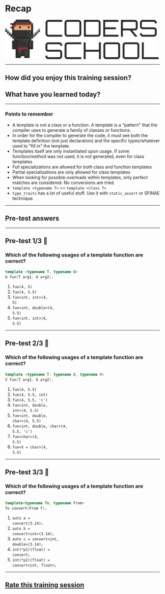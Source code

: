 <!-- .slide: data-background="#111111" -->

# Recap

<a href="https://coders.school">
    <img width="500" src="../img/coders_school_logo.png" alt="Coders School" class="plain">
</a>

___

## How did you enjoy this training session?

## What have you learned today?

___

### Points to remember

* <!-- .element: class="fragment fade-in" --> A template is not a class or a function. A template is a "pattern" that the compiler uses to generate a family of classes or functions.
* <!-- .element: class="fragment fade-in" --> In order for the compiler to generate the code, it must see both the template definition (not just declaration) and the specific types/whatever used to "fill in" the template.
* <!-- .element: class="fragment fade-in" --> Templates itself are only instantiated upon usage. If some function/method was not used, it is not generated, even for class templates
* <!-- .element: class="fragment fade-in" --> Full specializations are allowed for both class and function templates
* <!-- .element: class="fragment fade-in" --> Partial specializations are only allowed for class templates
* <!-- .element: class="fragment fade-in" --> When looking for possible overloads within templates, only perfect matches are considered. No conversions are tried.
* <!-- .element: class="fragment fade-in" --> <code>template &lt;typename T&gt;</code> == <code>template &lt;class T&gt;</code>
* <!-- .element: class="fragment fade-in" --> <code>type_traits</code> has a lot of useful stuff. Use it with <code>static_assert</code> or SFINAE technique.

___

## Pre-test answers

___

## Pre-test 1/3 🤯

### Which of the following usages of a template function are correct?

```cpp
template <typename T, typename U>
U fun(T arg1, U arg2);
```

1. <code class="fragment highlight-green">fun(4, 5)</code>
2. <code class="fragment highlight-green">fun(4, 5.5)</code>
3. <code class="fragment highlight-green">fun&lt;int, int&gt;(4, 5)</code>
4. <code class="fragment highlight-green">fun&lt;int, double&gt;(4, 5.5)</code>
5. <code class="fragment highlight-green">fun&lt;int, int&gt;(4, 5.5)</code>

___
<!-- .slide: style="font-size: 0.9em" -->

## Pre-test 2/3 🤯

### Which of the following usages of a template function are correct?

```cpp
template <typename T, typename U, typename V>
V fun(T arg1, U arg2);
```

1. <code class="fragment highlight-red">fun(4, 5.5)</code>
2. <code class="fragment highlight-red">fun(4, 5.5, int)</code>
3. <code class="fragment highlight-red">fun(4, 5.5, 'c')</code>
4. <code class="fragment highlight-green">fun&lt;int, double, int&gt;(4, 5.5)</code>
5. <code class="fragment highlight-green">fun&lt;int, double, char&gt;(4, 5.5)</code>
6. <code class="fragment highlight-red">fun&lt;int, double, char&gt;(4, 5.5, 'c')</code>
7. <code class="fragment highlight-red">fun&lt;char&gt;(4, 5.5)</code>
8. <code class="fragment highlight-red">fun&lt;V = char&gt;(4, 5.5)</code>

___
<!-- .slide: style="font-size: 0.95em" -->

## Pre-test 3/3 🤯

### Which of the following usages of a template function are correct?

```cpp
template<typename To, typename From>
To convert(From f);
```

1. <code class="fragment highlight-red">auto a = convert(3.14);</code>
2. <code class="fragment highlight-green">auto b = convert&lt;int&gt;(3.14);</code>
3. <code class="fragment highlight-green">auto c = convert&lt;int, double&gt;(3.14);</code>
4. <code class="fragment highlight-green">int(*p1)(float) = convert;</code>
5. <code class="fragment highlight-green">int(*p2)(float) = convert&lt;int, float&gt;;</code>

___

## [Rate this training session](https://forms.gle/ADXRttpAaZgW8KwM6)
